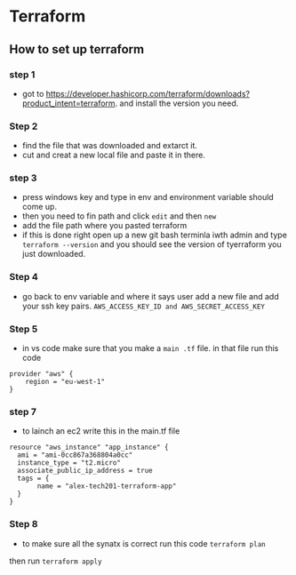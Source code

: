 # Terraform

## How to set up terraform

### step 1
- got to https://developer.hashicorp.com/terraform/downloads?product_intent=terraform. and install the version you need. 

### Step 2
- find the file that was downloaded and extarct it.
- cut and creat a new local file and paste it in there.
### step 3 
- press windows key and type in env and environment variable should come up.
- then you need to fin path and click `edit` and then `new`
- add the file path where you pasted terraform 
- if this is done right open up a new git bash terminla iwth admin and type `terraform --version` and you should see the version of tyerraform you just downloaded.
### Step 4
- go back to env variable and where it says user add a new file and add your ssh key pairs.  `AWS_ACCESS_KEY_ID and AWS_SECRET_ACCESS_KEY`

### Step 5
- in vs code make sure that you make a `main .tf` file. 
in that file run this code 
```
provider "aws" {
    region = "eu-west-1"
}
```

### step 7 
- to lainch an ec2 write this in the main.tf file
```
resource "aws_instance" "app_instance" {
  ami = "ami-0cc867a368804a0cc"
  instance_type = "t2.micro"
  associate_public_ip_address = true    
  tags = {
       name = "alex-tech201-terraform-app"
  }
}
```  
### Step 8
- to make sure all the synatx is correct run this code `terraform plan` 

then run `terraform apply`